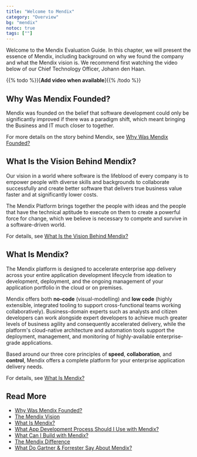 ```yaml
---
title: "Welcome to Mendix"
category: "Overview"
bg: "mendix"
notoc: true
tags: [""]
---
```


Welcome to the Mendix Evaluation Guide. In this chapter, we will present the essence of Mendix, including background on why we found the company and what the Mendix vision is. We recommend first watching the video below of our Chief Technology Officer, Johann den Haan.

{{% todo %}}[**Add video when available**]{{% /todo %}}

## Why Was Mendix Founded? 

Mendix was founded on the belief that software development could only be significantly improved if there was a paradigm shift, which meant bringing the Business and IT much closer to together.

For more details on the story behind Mendix, see [Why Was Mendix Founded?](why-mendix#founded)

## What Is the Vision Behind Mendix?

Our vision in a world where software is the lifeblood of every company is to empower people with diverse skills and backgrounds to collaborate successfully and create better software that delivers true business value faster and at significantly lower costs. 

The Mendix Platform brings together the people with ideas and the people that have the technical aptitude to execute on them to create a powerful force for change, which we believe is necessary to compete and survive in a software-driven world.

For details, see [What Is the Vision Behind Mendix?](mendix-vision)

## What Is Mendix?

The Mendix platform is designed to accelerate enterprise app delivery across your entire application development lifecycle from ideation to development, deployment, and the ongoing management of your application portfolio in the cloud or on premises. 

Mendix offers both **no-code** (visual-modelling) and **low code** (highly extensible, integrated tooling to support cross-functional teams working collaboratively). Business-domain experts such as analysts and citizen developers can work alongside expert developers to achieve much greater levels of business agility and consequently accelerated delivery, while the platform's cloud-native architecture and automation tools support the deployment, management, and monitoring of highly-available enterprise-grade applications.

Based around our three core principles of **speed**, **collaboration**, and **control**, Mendix offers a complete platform for your enterprise application delivery needs.

For details, see [What Is Mendix?](what-is-mendix)

## Read More

* [Why Was Mendix Founded?](why-mendix)
* [The Mendix Vision](mendix-vision)
* [What Is Mendix?](what-is-mendix)
* [What App Development Process Should I Use with Mendix?](app-dev-process)
* [What Can I Build with Mendix?](use-cases)
* [The Mendix Difference](mendix-different)
* [What Do Gartner & Forrester Say About Mendix?](gartner-forrester-mendix)